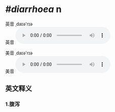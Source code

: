 # ***\#diarrhoea*** n
英音 ˌdaɪə'rɪə  
英音
<audio src="./media/diarrhoea1_AAC.aac" controls="controls"></audio>

美音 ˌdaɪə'rɪə  
美音
<audio src="./media/diarrhoea2_AAC.aac" controls="controls"></audio>



  

英文释义
---
### 1.**腹泻**  



